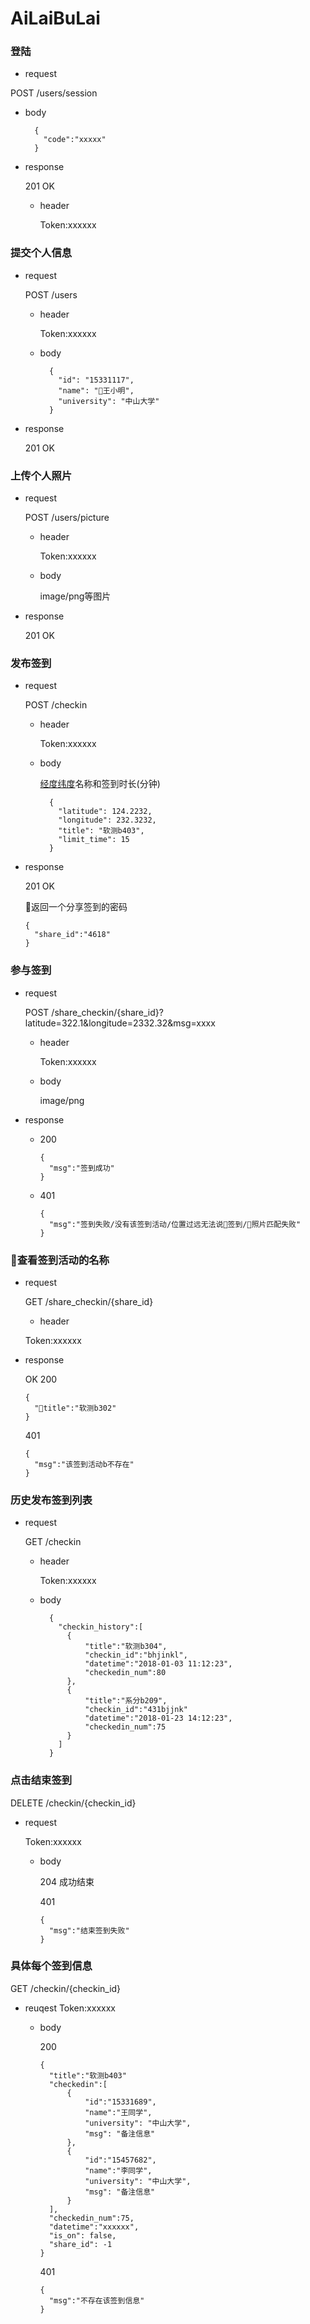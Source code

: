 # AiLaiBuLai

### 登陆

+ request

POST /users/session

  + body

    ```
      {
        "code":"xxxxx"
      }
    ```

+ response

  201 OK

  + header

    Token:xxxxxx


### 提交个人信息

+ request 

  POST /users

  + header

    Token:xxxxxx

  + body

    ```
      {
        "id": "15331117",
        "name": "王小明",
        "university": "中山大学"
      }
    ```

+ response

  201 OK

### 上传个人照片

+ request 

  POST /users/picture

  + header

    Token:xxxxxx

  + body

    image/png等图片

+ response

    201 OK


### 发布签到 

+ request 

  POST /checkin

  + header

    Token:xxxxxx

  + body

    [经度纬度](https://developers.weixin.qq.com/miniprogram/dev/api/location.html#wxchooselocationobject)名称和签到时长(分钟)

    ```
      {
        "latitude": 124.2232,
        "longitude": 232.3232,
        "title": "软测b403",
        "limit_time": 15
      }
    ```

+ response

    201 OK

    返回一个分享签到的密码

    ```
    {
      "share_id":"4618"
    }
    ```

### 参与签到 

+ request 

  POST /share_checkin/{share_id}?latitude=322.1&longitude=2332.32&msg=xxxx

  + header

    Token:xxxxxx

  + body

    image/png

+ response

  + 200

    ```
    {
      "msg":"签到成功"
    }
    ```
  + 401

    ```
    {
      "msg":"签到失败/没有该签到活动/位置过远无法说签到/照片匹配失败"
    }
    ```

### 查看签到活动的名称

+ request 

  GET /share_checkin/{share_id}

  + header

  Token:xxxxxx

+ response

  OK 200

  ```
  {
    "title":"软测b302"
  }
  ```

  401

  ```
  {
    "msg":"该签到活动b不存在"
  }
  ```

### 历史发布签到列表

+ request

  GET /checkin

  + header

    Token:xxxxxx

  + body

    ```
      {
        "checkin_history":[
          {
              "title":"软测b304",
              "checkin_id":"bhjinkl",
              "datetime":"2018-01-03 11:12:23",
              "checkedin_num":80
          },
          {
              "title":"系分b209",
              "checkin_id":"431bjjnk"
              "datetime":"2018-01-23 14:12:23",
              "checkedin_num":75
          }
        ]
      }
    ```

### 点击结束签到

DELETE /checkin/{checkin_id}

+ request

    Token:xxxxxx

  + body

    204 成功结束

    401 
    ```
    {
      "msg":"结束签到失败"
    }
    ```


### 具体每个签到信息

GET /checkin/{checkin_id}

+ reuqest
    Token:xxxxxx

  + body

    200

    ```
    {
      "title":"软测b403"
      "checkedin":[
          {
              "id":"15331689",
              "name":"王同学",
              "university": "中山大学",
              "msg": "备注信息"
          },
          {
              "id":"15457682",
              "name":"李同学",
              "university": "中山大学",
              "msg": "备注信息"                         
          }
      ],
      "checkedin_num":75,
      "datetime":"xxxxxx",
      "is_on": false,
      "share_id": -1
    }
    ```

    401 
    ```
    {
      "msg":"不存在该签到信息"
    }
    ```